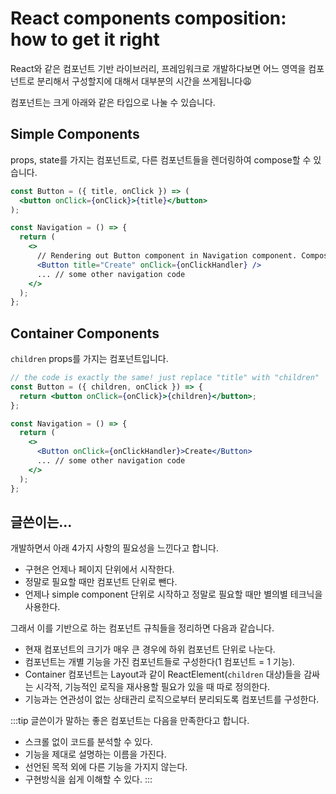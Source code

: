 # React components composition: how to get it right

React와 같은 컴포넌트 기반 라이브러리, 프레임워크로 개발하다보면 어느 영역을 컴포넌트로 분리해서 구성할지에 대해서 대부분의 시간을 쓰게됩니다😩

컴포넌트는 크게 아래와 같은 타입으로 나눌 수 있습니다.

## Simple Components

props, state를 가지는 컴포넌트로, 다른 컴포넌트들을 렌더링하여 compose할 수 있습니다.

```jsx
const Button = ({ title, onClick }) => (
  <button onClick={onClick}>{title}</button>
);
```

```jsx
const Navigation = () => {
  return (
    <>
      // Rendering out Button component in Navigation component. Composition!
      <Button title="Create" onClick={onClickHandler} />
      ... // some other navigation code
    </>
  );
};
```

## Container Components

`children` props를 가지는 컴포넌트입니다.

```jsx
// the code is exactly the same! just replace "title" with "children"
const Button = ({ children, onClick }) => {
  return <button onClick={onClick}>{children}</button>;
};
```

```jsx
const Navigation = () => {
  return (
    <>
      <Button onClick={onClickHandler}>Create</Button>
      ... // some other navigation code
    </>
  );
};
```

## 글쓴이는...

개발하면서 아래 4가지 사항의 필요성을 느낀다고 합니다.

- 구현은 언제나 페이지 단위에서 시작한다.
- 정말로 필요할 때만 컴포넌트 단위로 뺀다.
- 언제나 simple component 단위로 시작하고 정말로 필요할 때만 별의별 테크닉을 사용한다.

그래서 이를 기반으로 하는 컴포넌트 규칙들을 정리하면 다음과 같습니다.

- 현재 컴포넌트의 크기가 매우 큰 경우에 하위 컴포넌트 단위로 나눈다.
- 컴포넌트는 개별 기능을 가진 컴포넌트들로 구성한다(1 컴포넌트 = 1 기능).
- Container 컴포넌트는 Layout과 같이 ReactElement(`children` 대상)들을 감싸는 시각적, 기능적인 로직을 재사용할 필요가 있을 때 따로 정의한다.
- 기능과는 연관성이 없는 상태관리 로직으로부터 분리되도록 컴포넌트를 구성한다.

:::tip
글쓴이가 말하는 좋은 컴포넌트는 다음을 만족한다고 합니다.

- 스크롤 없이 코드를 분석할 수 있다.
- 기능을 제대로 설명하는 이름을 가진다.
- 선언된 목적 외에 다른 기능을 가지지 않는다.
- 구현방식을 쉽게 이해할 수 있다.
  :::
